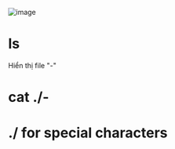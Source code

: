 ![image](https://github.com/user-attachments/assets/0c5779ef-8e32-49d2-88e4-00b8366f9004)

# ls 
Hiển thị file "-"

# cat ./- 

# ./ for special characters
